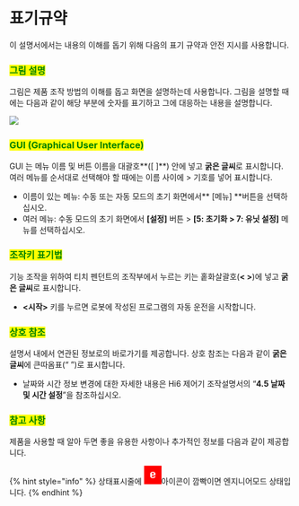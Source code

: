 # 표기규약

이 설명서에서는 내용의 이해를 돕기 위해 다음의 표기 규약과 안전 지시를 사용합니다.

### <mark style="color:green;">그림 설명</mark>

그림은 제품 조작 방법의 이해를 돕고 화면을 설명하는데 사용합니다. 그림을 설명할 때에는 다음과 같이 해당 부분에 숫자를 표기하고 그에 대응하는 내용을 설명합니다.

![](../.gitbook/assets/image\_explan.png)

### <mark style="color:green;">GUI (Graphical User Interface)</mark>

GUI 는 메뉴 이름 및 버튼 이름을 대괄호\*\*(\[ ]\*\*) 안에 넣고 **굵은 글씨**로 표시합니다. 여러 메뉴를 순서대로 선택해야 할 때에는 이름 사이에 > 기호를 넣어 표시합니다.

* 이름이 있는 메뉴: 수동 또는 자동 모드의 초기 화면에서\*\* \[메뉴] \*\*버튼을 선택하십시오.
* 여러 메뉴: 수동 모드의 초기 화면에서 **\[설정]** 버튼 > **\[5: 초기화 > 7: 유닛 설정]** 메뉴를 선택하십시오.

### <mark style="color:green;">조작키 표기법</mark>

기능 조작을 위하여 티치 펜던트의 조작부에서 누르는 키는 홑화살괄호(**< >**)에 넣고 **굵은 글씨**로 표시합니다.

* **<시작>** 키를 누르면 로봇에 작성된 프로그램의 자동 운전을 시작합니다.

### <mark style="color:green;">상호 참조</mark>

설명서 내에서 연관된 정보로의 바로가기를 제공합니다. 상호 참조는 다음과 같이 **굵은 글씨**에 큰따옴표(“ ”)로 표시합니다.

* 날짜와 시간 정보 변경에 대한 자세한 내용은 Hi6 제어기 조작설명서의 “**4.5 날짜 및 시간 설정**”을 참조하십시오.

### <mark style="color:green;">참고 사항</mark>

제품을 사용할 때 알아 두면 좋을 유용한 사항이나 추가적인 정보를 다음과 같이 제공합니다.

{% hint style="info" %}
상태표시줄에 ![](../.gitbook/assets/engineer.png)아이콘이 깜빡이면 엔지니어모드 상태입니다.
{% endhint %}
